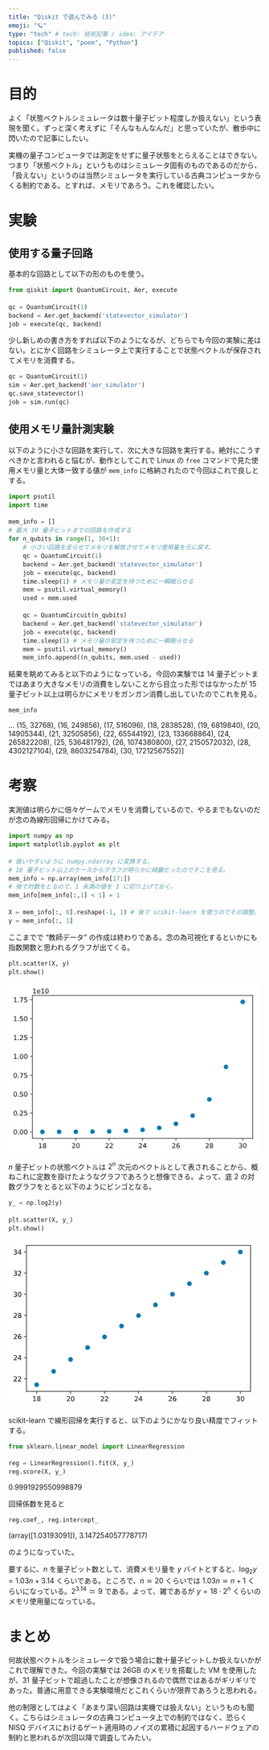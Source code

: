 ```yaml
---
title: "Qiskit で遊んでみる (3)"
emoji: "🪐"
type: "tech" # tech: 技術記事 / idea: アイデア
topics: ["Qiskit", "poem", "Python"]
published: false
---
```


# 目的

よく「状態ベクトルシミュレータは数十量子ビット程度しか扱えない」という表現を聞く。ずっと深く考えずに「そんなもんなんだ」と思っていたが、散歩中に閃いたので記事にしたい。

実機の量子コンピュータでは測定をせずに量子状態をとらえることはできない。つまり「状態ベクトル」というものはシミュレータ固有のものであるのだから、「扱えない」というのは当然シミュレータを実行している古典コンピュータからくる制約である。とすれば、メモリであろう。これを確認したい。

# 実験

## 使用する量子回路

基本的な回路として以下の形のものを使う。

```python
from qiskit import QuantumCircuit, Aer, execute

qc = QuantumCircuit(1)
backend = Aer.get_backend('statevector_simulator')
job = execute(qc, backend)
```

少し新しめの書き方をすれば以下のようになるが、どちらでも今回の実験に差はない。とにかく回路をシミュレータ上で実行することで状態ベクトルが保存されてメモリを消費する。

```python
qc = QuantumCircuit(1)
sim = Aer.get_backend('aer_simulator')
qc.save_statevector()
job = sim.run(qc)
```

## 使用メモリ量計測実験

以下のように小さな回路を実行して、次に大きな回路を実行する。絶対にこうすべきかと言われると悩むが、動作としてこれで Linux の `free` コマンドで見た使用メモリ量と大体一致する値が `mem_info` に格納されたので今回はこれで良しとする。

```python
import psutil
import time

mem_info = []
# 最大 30 量子ビットまでの回路を作成する
for n_qubits in range(1, 30+1):
    # 小さい回路を走らせてメモリを解放させてメモリ使用量を元に戻す。
    qc = QuantumCircuit(1)
    backend = Aer.get_backend('statevector_simulator')
    job = execute(qc, backend)
    time.sleep(1) # メモリ量の安定を待つために一瞬眠らせる
    mem = psutil.virtual_memory()
    used = mem.used

    qc = QuantumCircuit(n_qubits)
    backend = Aer.get_backend('statevector_simulator')
    job = execute(qc, backend)
    time.sleep(1) # メモリ量の安定を待つために一瞬眠らせる
    mem = psutil.virtual_memory()
    mem_info.append((n_qubits, mem.used - used))
```

結果を眺めてみると以下のようになっている。今回の実験では 14 量子ビットまではあまり大きなメモリの消費をしないことから目立った形ではなかったが 15 量子ビット以上は明らかにメモリをガンガン消費し出していたのでこれを見る。

```
mem_info
```
...
(15, 32768),
(16, 249856),
(17, 516096),
(18, 2838528),
(19, 6819840),
(20, 14905344),
(21, 32505856),
(22, 65544192),
(23, 133668864),
(24, 265822208),
(25, 536481792),
(26, 1074380800),
(27, 2150572032),
(28, 4302127104),
(29, 8603254784),
(30, 17212567552)]

# 考察

実測値は明らかに倍々ゲームでメモリを消費しているので、やるまでもないのだが念の為線形回帰にかけてみる。

```python
import numpy as np
import matplotlib.pyplot as plt

# 扱いやすいように numpy.ndarray に変換する。
# 18 量子ビット以上のケースからグラフが明らかに綺麗だったのでそこを見る。
mem_info = np.array(mem_info[17:])
# 後で対数をとるので、1 未満の値を 1 に切り上げておく。
mem_info[mem_info[:,1] < 1] = 1

X = mem_info[:, 0].reshape(-1, 1) # 後で scikit-learn を使うのでその調整。
y = mem_info[:, 1]
```

ここまでで “教師データ” の作成は終わりである。念の為可視化するといかにも指数関数と思われるグラフが出てくる。

```python
plt.scatter(X, y)
plt.show()
```

![](/images/dwd-qiskit03/001.png)

$n$ 量子ビットの状態ベクトルは $2^n$ 次元のベクトルとして表されることから、概ねこれに定数を掛けたようなグラフであろうと想像できる。よって、底 2 の対数グラフをとると以下のようにビンゴとなる。

```python
y_ = np.log2(y)

plt.scatter(X, y_)
plt.show()
```

![](/images/dwd-qiskit03/002.png)

scikit-learn で線形回帰を実行すると、以下のようにかなり良い精度でフィットする。

```python
from sklearn.linear_model import LinearRegression

reg = LinearRegression().fit(X, y_)
reg.score(X, y_)
```
0.9991929550998879

回帰係数を見ると

```python
reg.coef_, reg.intercept_
```
(array([1.03193091]), 3.147254057778717)

のようになっていた。

要するに、$n$ を量子ビット数として、消費メモリ量を $y$ バイトとすると、$\log_2 y = 1.03 n + 3.14$ くらいである。ところで、$n \simeq 20$ くらいでは $1.03 n \simeq n + 1$ くらいになっている。$2^{3.14} \simeq 9$ である。よって、雑であるが $y = 18 \cdot 2^n$ くらいのメモリ使用量になっている。

# まとめ

何故状態ベクトルをシミュレータで扱う場合に数十量子ビットしか扱えないかがこれで理解できた。今回の実験では 26GB のメモリを搭載した VM を使用したが、31 量子ビットで超過したことが想像されるので偶然ではあるがギリギリであった。普通に用意できる実験環境だとこれくらいが限界であろうと思われる。

他の制限としてはよく「あまり深い回路は実機では扱えない」というものも聞く。こちらはシミュレータの古典コンピュータ上での制約ではなく、恐らく NISQ デバイスにおけるゲート適用時のノイズの累積に起因するハードウェアの制約と思われるが次回以降で調査してみたい。
